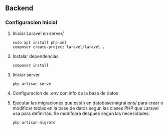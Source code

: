 ## Backend
### Configuracion Inicial
1. Iniciar Laravel en server/
    ```
    sudo apt install php-xml
    composer create-project laravel/laravel .
    ```
2. Instalar dependencias
    ```
    composer install
    ```
3. Iniciar server
    ```
    php artisan serve
    ```
4. Configuracion de .env con info de la base de datos

5. Ejecutar las migraciones que están en database/migrations/ para crear o modificar tablas en la base de datos según las clases PHP que Laravel usa para definirlas. Se modifcara despues segun las necesidades.
    ```
    php artisan migrate
    ```